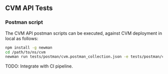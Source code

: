 ## CVM API Tests
### Postman script
The CVM API postman scripts can be executed, against CVM deployment in local as follows:

```sh
npm install -g newman
cd /path/to/ns/cvm
newman run tests/postman/cvm.postman_collection.json -e tests/postman/cvm.postman_local_environment.json
```

TODO: Integrate with CI pipeline.
